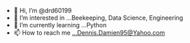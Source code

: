 - 👋 Hi, I’m @drd60199
- 👀 I’m interested in ...Beekeeping, Data Science, Engineering
- 🌱 I’m currently learning ...Python
- 📫 How to reach me ...Dennis.Damien95@Yahoo.com

<!---
drd60199/drd60199 is a ✨ special ✨ repository because its `README.md` (this file) appears on your GitHub profile.
You can click the Preview link to take a look at your changes.
--->
